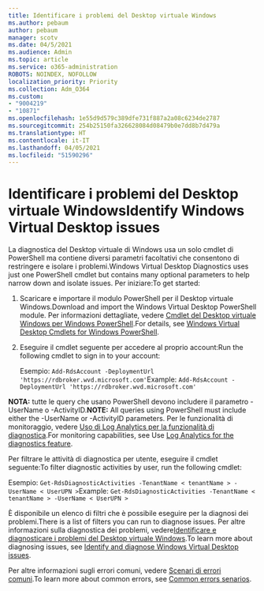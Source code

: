 ```yaml
---
title: Identificare i problemi del Desktop virtuale Windows
ms.author: pebaum
author: pebaum
manager: scotv
ms.date: 04/5/2021
ms.audience: Admin
ms.topic: article
ms.service: o365-administration
ROBOTS: NOINDEX, NOFOLLOW
localization_priority: Priority
ms.collection: Adm_O364
ms.custom:
- "9004219"
- "10871"
ms.openlocfilehash: 1e55d9d579c389dfe731f887a2a08c6234de2787
ms.sourcegitcommit: 254b25150fa326628084d08479b0e7dd8b7d479a
ms.translationtype: HT
ms.contentlocale: it-IT
ms.lasthandoff: 04/05/2021
ms.locfileid: "51590296"
---
```

# <a name="identify-windows-virtual-desktop-issues"></a><span data-ttu-id="2f5a3-102">Identificare i problemi del Desktop virtuale Windows</span><span class="sxs-lookup"><span data-stu-id="2f5a3-102">Identify Windows Virtual Desktop issues</span></span>

<span data-ttu-id="2f5a3-103">La diagnostica del Desktop virtuale di Windows usa un solo cmdlet di PowerShell ma contiene diversi parametri facoltativi che consentono di restringere e isolare i problemi.</span><span class="sxs-lookup"><span data-stu-id="2f5a3-103">Windows Virtual Desktop Diagnostics uses just one PowerShell cmdlet but contains many optional parameters to help narrow down and isolate issues.</span></span> <span data-ttu-id="2f5a3-104">Per iniziare:</span><span class="sxs-lookup"><span data-stu-id="2f5a3-104">To get started:</span></span> 

1. <span data-ttu-id="2f5a3-105">Scaricare e importare il modulo PowerShell per il Desktop virtuale Windows.</span><span class="sxs-lookup"><span data-stu-id="2f5a3-105">Download and import the Windows Virtual Desktop PowerShell module.</span></span> <span data-ttu-id="2f5a3-106">Per informazioni dettagliate, vedere [Cmdlet del Desktop virtuale Windows per Windows PowerShell](https://docs.microsoft.com/powershell/windows-virtual-desktop/overview).</span><span class="sxs-lookup"><span data-stu-id="2f5a3-106">For details, see [Windows Virtual Desktop Cmdlets for Windows PowerShell](https://docs.microsoft.com/powershell/windows-virtual-desktop/overview).</span></span>

1. <span data-ttu-id="2f5a3-107">Eseguire il cmdlet seguente per accedere al proprio account:</span><span class="sxs-lookup"><span data-stu-id="2f5a3-107">Run the following cmdlet to sign in to your account:</span></span>
    
    <span data-ttu-id="2f5a3-108">Esempio: `Add-RdsAccount -DeploymentUrl 'https://rdbroker.wvd.microsoft.com'`</span><span class="sxs-lookup"><span data-stu-id="2f5a3-108">Example: `Add-RdsAccount -DeploymentUrl 'https://rdbroker.wvd.microsoft.com'`</span></span>

<span data-ttu-id="2f5a3-109">**NOTA:** tutte le query che usano PowerShell devono includere il parametro -UserName o -ActivityID.</span><span class="sxs-lookup"><span data-stu-id="2f5a3-109">**NOTE:** All queries using PowerShell must include either the -UserName or -ActivityID parameters.</span></span> <span data-ttu-id="2f5a3-110">Per le funzionalità di monitoraggio, vedere [Uso di Log Analytics per la funzionalità di diagnostica](https://go.microsoft.com/fwlink/?linkid=2126847).</span><span class="sxs-lookup"><span data-stu-id="2f5a3-110">For monitoring capabilities, see Use [Log Analytics for the diagnostics feature](https://go.microsoft.com/fwlink/?linkid=2126847).</span></span>

<span data-ttu-id="2f5a3-111">Per filtrare le attività di diagnostica per utente, eseguire il cmdlet seguente:</span><span class="sxs-lookup"><span data-stu-id="2f5a3-111">To filter diagnostic activities by user, run the following cmdlet:</span></span>

<span data-ttu-id="2f5a3-112">Esempio: `Get-RdsDiagnosticActivities -TenantName < tenantName > -UserName < UserUPN >`</span><span class="sxs-lookup"><span data-stu-id="2f5a3-112">Example: `Get-RdsDiagnosticActivities -TenantName < tenantName > -UserName < UserUPN >`</span></span>

<span data-ttu-id="2f5a3-113">È disponibile un elenco di filtri che è possibile eseguire per la diagnosi dei problemi.</span><span class="sxs-lookup"><span data-stu-id="2f5a3-113">There is a list of filters you can run to diagnose issues.</span></span> <span data-ttu-id="2f5a3-114">Per altre informazioni sulla diagnostica dei problemi, vedere[Identificare e diagnosticare i problemi del Desktop virtuale Windows](https://docs.microsoft.com/azure/virtual-desktop/diagnostics-role-service#diagnose-issues-with-powershell).</span><span class="sxs-lookup"><span data-stu-id="2f5a3-114">To learn more about diagnosing issues, see [Identify and diagnose Windows Virtual Desktop issues](https://docs.microsoft.com/azure/virtual-desktop/diagnostics-role-service#diagnose-issues-with-powershell).</span></span>

<span data-ttu-id="2f5a3-115">Per altre informazioni sugli errori comuni, vedere [Scenari di errori comuni](https://docs.microsoft.com/azure/virtual-desktop/diagnostics-role-service#common-error-scenarios).</span><span class="sxs-lookup"><span data-stu-id="2f5a3-115">To learn more about common errors, see [Common errors senarios](https://docs.microsoft.com/azure/virtual-desktop/diagnostics-role-service#common-error-scenarios).</span></span>
